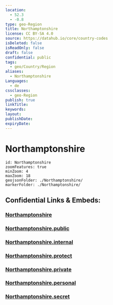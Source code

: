 ```yaml
---
location:
  - 52.3
  - -0.8
type: geo-Region
title: Northamptonshire
license: CC BY-SA 4.0
source: https://datahub.io/core/country-codes
isDeleted: false
isReadOnly: false
draft: false
confidential: public
tags:
  - geo/Country/Region
aliases:
  - Northamptonshire
Languages:
  - de
cssclasses:
  - geo-Region
publish: true
linkTitle:
keywords:
layout:
publishDate:
expiryDate:
---
```


# Northamptonshire

```leaflet
id: Northamptonshire
zoomFeatures: true 
minZoom: 4 
maxZoom: 18
geojsonFolder: ./Northamptonshire/
markerFolder: ./Northamptonshire/
```


## Confidential Links & Embeds: 

### [Northamptonshire](/_Standards/Earth/Continent/Europe/Europe~North/UK/England/Regions~England/East_Midlands/Northamptonshire.md) 

### [Northamptonshire.public](/_public/Earth/Continent/Europe/Europe~North/UK/England/Regions~England/East_Midlands/Northamptonshire.public.md) 

### [Northamptonshire.internal](/_internal/Earth/Continent/Europe/Europe~North/UK/England/Regions~England/East_Midlands/Northamptonshire.internal.md) 

### [Northamptonshire.protect](/_protect/Earth/Continent/Europe/Europe~North/UK/England/Regions~England/East_Midlands/Northamptonshire.protect.md) 

### [Northamptonshire.private](/_private/Earth/Continent/Europe/Europe~North/UK/England/Regions~England/East_Midlands/Northamptonshire.private.md) 

### [Northamptonshire.personal](/_personal/Earth/Continent/Europe/Europe~North/UK/England/Regions~England/East_Midlands/Northamptonshire.personal.md) 

### [Northamptonshire.secret](/_secret/Earth/Continent/Europe/Europe~North/UK/England/Regions~England/East_Midlands/Northamptonshire.secret.md)

